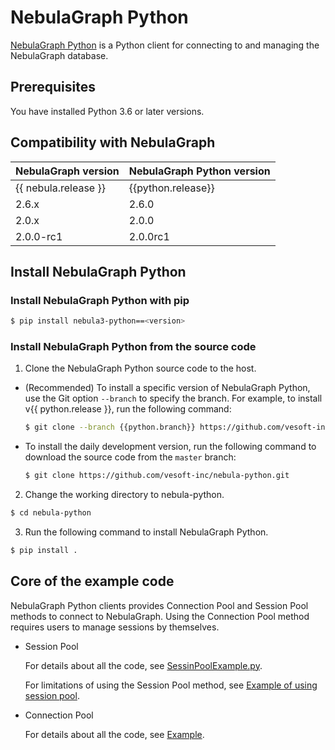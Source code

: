# NebulaGraph Python

[NebulaGraph Python](https://github.com/vesoft-inc/nebula-python) is a Python client for connecting to and managing the NebulaGraph database.

## Prerequisites

You have installed Python 3.6 or later versions.

## Compatibility with NebulaGraph

|NebulaGraph version|NebulaGraph Python version|
|:---|:---|
|{{ nebula.release }}|{{python.release}}|
|2.6.x|2.6.0|
|2.0.x|2.0.0|
|2.0.0-rc1|2.0.0rc1|

## Install NebulaGraph Python

### Install NebulaGraph Python with pip

```bash
$ pip install nebula3-python==<version>
```

### Install NebulaGraph Python from the source code

1. Clone the NebulaGraph Python source code to the host.

  - (Recommended) To install a specific version of NebulaGraph Python, use the Git option `--branch` to specify the branch. For example, to install v{{ python.release }}, run the following command:

    ```bash
    $ git clone --branch {{python.branch}} https://github.com/vesoft-inc/nebula-python.git
    ```

  - To install the daily development version, run the following command to download the source code from the `master` branch:

    ```bash
    $ git clone https://github.com/vesoft-inc/nebula-python.git
    ```

2. Change the working directory to nebula-python.

  ```bash
  $ cd nebula-python
  ```

3. Run the following command to install NebulaGraph Python.

  ```bash
  $ pip install .
  ```

## Core of the example code


NebulaGraph Python clients provides Connection Pool and Session Pool methods to connect to NebulaGraph. Using the Connection Pool method requires users to manage sessions by themselves.

- Session Pool

  For details about all the code, see [SessinPoolExample.py](https://github.com/vesoft-inc/nebula-python/blob/{{python.branch}}/example/SessinPoolExample.py).

  For limitations of using the Session Pool method, see [Example of using session pool](https://github.com/vesoft-inc/nebula-python/blob/{{python.branch}}/README.md#example-of-using-session-pool).

- Connection Pool

  For details about all the code, see [Example](https://github.com/vesoft-inc/nebula-python/tree/{{python.branch}}/example).
